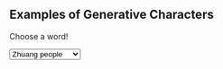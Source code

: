 ## Examples of Generative Characters

Choose a word!

<select>
        <option value="zhuangpeople">Zhuang people</option>
        <option value="sawndip">Sawndip</option>
        <option value="zhuanglanguage">Zhuang language</option>
        <option value="hanchinese">Han Chinese</option>
        <option value="me">I, me</option>
        <option value="you">You</option>
        <option value="heaven">Heaven</option>
        <option value="earth">Earth</option>
        <option value="water">Water</option>
        <option value="mountain">Mountain</option>

Use your mouse to see the used Chinese characters

<script value="zhuangpeople">
let chr01 = {
  character: "亻",
  strokes: [
    "M 532 697 Q 460 531 279 320 Q 269 310 266 303 Q 262 291 277 294 Q 316 298 426 437 Q 436 450 449 465 L 472 494 Q 515 552 562 626 Q 592 678 618 705 Q 628 715 623 730 Q 619 743 589 768 Q 561 787 542 787 Q 523 786 531 762 Q 546 726 532 697 Z",
    "M 449 465 Q 473 399 475 391 Q 474 390 475 387 Q 481 239 453 119 Q 438 70 475 22 Q 476 19 480 16 Q 499 0 511 28 Q 526 70 526 118 Q 523 349 530 401 Q 537 429 527 440 Q 509 462 495 476 Q 485 486 472 494 C 447 511 439 493 449 465 Z",
  ],
};

let chr02 = {
  character: "查",
  strokes: [
    "M 534 624 Q 573 634 745 650 Q 757 647 767 662 Q 768 675 744 688 Q 699 715 638 694 Q 586 684 534 671 L 484 662 Q 421 653 363 647 Q 308 643 246 636 Q 213 633 238 613 Q 275 583 304 588 Q 364 600 437 610 L 534 624 Z",
    "M 534 671 Q 537 749 559 786 Q 566 796 553 810 Q 493 855 466 844 Q 451 840 458 824 Q 483 784 483 720 Q 483 690 484 662 L 483 578 Q 482 503 475 471 Q 474 455 480 438 Q 487 428 492 415 Q 502 399 518 408 Q 528 417 530 492 Q 526 537 528 592 L 534 671 Z",
    "M 437 610 Q 431 592 413 569 Q 359 499 299 451 Q 250 408 147 348 Q 128 336 145 333 Q 175 327 277 379 Q 349 428 402 478 Q 441 527 483 578 C 517 620 463 670 437 610 Z",
    "M 528 592 Q 721 384 770 371 Q 842 362 940 382 Q 959 385 961 390 Q 962 397 947 402 Q 895 421 833 440 Q 689 488 552 610 Q 542 619 534 624 C 510 642 498 624 528 592 Z",
    "M 350 338 Q 334 347 317 350 Q 310 353 306 347 Q 299 341 308 331 Q 338 286 349 184 Q 353 124 388 100 Q 389 100 391 99 Q 407 95 407 123 L 406 149 Q 405 168 397 190 Q 396 203 393 221 L 390 242 Q 386 275 386 301 Q 386 305 385 307 Q 385 308 386 309 C 386 320 377 324 350 338 Z",
    "M 581 135 Q 594 116 609 109 Q 619 102 634 123 Q 647 145 673 271 Q 682 302 704 327 Q 717 339 705 353 Q 689 369 647 394 Q 632 401 555 382 Q 548 382 443 358 Q 392 346 350 338 C 321 332 357 301 386 309 Q 455 330 575 350 Q 602 354 611 346 Q 623 333 621 318 Q 600 177 580 167 C 568 151 568 151 581 135 Z",
    "M 393 221 Q 397 218 558 238 Q 583 242 573 256 Q 563 271 535 276 Q 511 279 390 242 C 361 233 363 223 393 221 Z",
    "M 407 123 Q 411 123 419 123 Q 510 132 581 135 C 611 136 608 158 580 167 Q 577 168 574 169 Q 553 173 516 168 Q 458 158 406 149 C 376 144 377 123 407 123 Z",
    "M 183 32 Q 159 31 176 11 Q 191 -5 210 -12 Q 234 -19 252 -15 Q 483 34 849 12 Q 871 11 877 20 Q 884 33 866 49 Q 809 98 742 84 Q 565 60 183 32 Z",
  ],
};

let Chr1 = {
  character: "亻",
  definition: "man, person; people",
  pinyin: ["rén"],
  decomposition: "？",
  radical: "亻",
};

let Chr2 = {
  character: "查",
  definition: "to investigate, to examine, to look into",
  pinyin: ["chá"],
  decomposition: "⿱木旦",
  radical: "木",
};

let zhuang = {
  pos: "name",
  word: "Bouxcuengh",
  sound: "/pou˦˨ ɕuːŋ˧/",
  meaning: ["the Zhuang people"],
};

let rule = 2;

let c1 = "black";
let c2 = "black";

function setup() {
  createCanvas(800, 600);
  background(180);
  colorMode(HSB, 100);
  displayInfo();
}

function displayInfo() {
  stroke(20);
  strokeWeight(1);
  fill(60, 60, 70);
  rect(width / 8, height / 5 - 40, 250, 40); //1
  rect(width / 8, height / 5 + 230, 250, 40); //3

  fill(100);
  textSize(20);
  text("Generative Sawndip", width / 8 + 5, height / 5 - 15);
  text("Chinese Character", width / 8 + 5, height / 5 + 255);
  rect(width / 8, height / 5, 250, 170); //2
  rect(width / 8, height / 5 + 270, 250, 100); //4

  noStroke();
  textSize(13);
  fill(20);
  text("Word: " + zhuang.word, width / 8 + 5, height / 5 + 20);
  text(
    "Definition: " + zhuang.meaning,
    width / 8 + 5,
    height / 5 + 30,
    245,
    50
  );
  text("Part-of-speech: " + zhuang.pos, width / 8 + 5, height / 5 + 60);
  text("Pronunciation: " + zhuang.sound, width / 8 + 5, height / 5 + 80);
  text("Decomposition: " + "⿰", width / 8 + 5, height / 5 + 100);
  if (rule == 1) {
    text("Rule: Semantic compound", width / 8 + 5, height / 5 + 150);
  } else if (rule == 2) {
    text("Rule: Phono-semantic compound", width / 8 + 5, height / 5 + 120);
  } else if (rule == 3) {
    text(
      "Rule: Character borrowed solely for pronunciations",
      width / 8 + 5,
      height / 5 + 150
    );
  } else if (rule == 4) {
    text(
      "Rule: Character borrowed solely for meanings",
      width / 8 + 5,
      height / 5 + 150
    );
  } else if (rule == 5) {
    text("Rule: Indicative ideogram", width / 8 + 5, height / 5 + 150);
  } else if (rule == 6) {
    text("Rule: Spell out the pronunciation", width / 8 + 5, height / 5 + 150);
  }
}

function displayCharacter() {
  fill(100);
  stroke(20);
  rect(width / 2, height / 2 - 150, 300, 300);
  stroke(20, 30);
  line(width / 2, height / 2, width / 2 + 300, height / 2);
  line(width / 2 + 150, height / 2 - 150, width / 2 + 150, height / 2 + 150);

  translate(width / 2, height / 2 + 120);

  push();
  scale(0.2, -0.3);
  translate(-100, 0);
  let ctx01 = drawingContext;
  ctx01.fillStyle = c1;
  ctx01.strokeStyle = c1;
  for (let j = 0; j < chr01.strokes.length; j++) {
    p = new Path2D(chr01.strokes[j]);
    ctx01.fill(p);
  }

  scale(1, 1);
  translate(500, 0);
  let ctx02 = drawingContext;
  ctx02.fillStyle = c2;
  ctx02.strokeStyle = c2;
  for (let j = 0; j < chr02.strokes.length; j++) {
    p = new Path2D(chr02.strokes[j]);
    ctx02.fill(p);
  }
  pop();
}

function draw() {
  fill(100);
  stroke(20);
  if (
    mouseX > width / 2 &&
    mouseX < width / 2 + 100 &&
    mouseY > height / 2 - 150 &&
    mouseY < height / 2 + 150
  ) {
    rect(width / 8, height / 5 + 270, 250, 100);
    c1 = "red";
    c2 = "black";
    noStroke();
    textSize(13);
    fill(20);
    text("Character: " + Chr1.character, width / 8 + 5, height / 5 + 290);
    text(
      "Definition: " + Chr1.definition,
      width / 8 + 5,
      height / 5 + 300,
      245,
      20
    );
    text("Pinyin: " + Chr1.pinyin, width / 8 + 5, height / 5 + 335);
  } else if (
    mouseX > width / 2 + 100 &&
    mouseX < width / 2 + 300 &&
    mouseY > height / 2 - 150 &&
    mouseY < height / 2 + 150
  ) {
    rect(width / 8, height / 5 + 270, 250, 100);
    c2 = "red";
    c1 = "black";
    noStroke();
    textSize(13);
    fill(20);
    text("Character: " + Chr2.character, width / 8 + 5, height / 5 + 290);
    text(
      "Definition: " + Chr2.definition,
      width / 8 + 5,
      height / 5 + 300,
      245,
      30
    );
    text("Pinyin: " + Chr2.pinyin, width / 8 + 5, height / 5 + 350);
  } else {
    c1 = "black";
    c2 = "black";
    rect(width / 8, height / 5 + 270, 250, 100);
  }

  displayCharacter();
}
</script>
<script value=value="sawndip">
let chr01 = {
  character: "書",
  strokes: [
    "M 657 521 Q 672 572 685 601 L 710 646 Q 722 664 736 674 Q 755 692 740 711 Q 724 726 671 754 Q 652 763 630 755 Q 576 737 527 726 L 468 715 Q 395 705 317 701 Q 301 700 302 691 Q 303 682 322 675 Q 347 663 382 673 Q 425 680 469 686 L 523 694 Q 560 701 600 706 Q 628 712 638 700 Q 648 688 638 635 L 628 599 Q 618 566 608 536 C 599 507 648 492 657 521 Z",
    "M 685 601 Q 710 601 929 602 Q 950 602 955 611 Q 961 623 943 637 Q 886 682 817 664 Q 768 657 710 646 L 638 635 Q 583 629 520 620 L 471 614 Q 296 595 97 575 Q 75 574 91 555 Q 106 540 124 534 Q 146 528 163 533 Q 293 567 442 583 Q 455 586 472 586 L 519 591 Q 568 597 628 599 L 685 601 Z",
    "M 516 482 Q 579 489 659 494 Q 669 495 671 504 Q 671 510 657 521 C 635 540 635 540 608 536 Q 605 536 517 519 L 472 511 Q 384 498 311 491 Q 292 490 303 471 Q 310 462 319 459 Q 329 455 343 458 Q 392 468 472 477 L 516 482 Z",
    "M 512 379 Q 582 389 644 395 Q 669 398 661 412 Q 651 428 624 434 Q 594 440 513 421 L 470 412 Q 403 400 345 390 Q 327 386 347 370 Q 362 358 392 363 Q 431 369 468 373 L 512 379 Z",
    "M 510 319 Q 511 350 512 379 L 513 421 Q 514 452 516 482 L 517 519 Q 517 556 519 591 L 520 620 Q 520 650 522 678 Q 522 687 523 694 L 527 726 Q 528 745 541 793 Q 545 805 523 820 Q 486 839 461 843 Q 445 846 436 837 Q 429 830 437 813 Q 467 770 467 740 Q 467 728 468 715 L 469 686 Q 470 652 471 614 L 472 586 Q 472 550 472 511 L 472 477 Q 471 446 470 412 L 468 373 Q 467 345 466 313 C 465 283 509 289 510 319 Z",
    "M 466 313 Q 330 297 172 277 Q 153 276 167 259 Q 180 246 198 240 Q 217 236 234 239 Q 438 297 823 297 Q 842 297 847 306 Q 851 316 836 330 Q 787 369 750 360 Q 659 342 510 319 L 466 313 Z",
    "M 353 197 Q 340 203 307 209 Q 294 212 291 206 Q 284 200 293 183 Q 326 116 344 7 Q 348 -26 367 -48 Q 386 -70 391 -54 Q 395 -42 395 -26 L 392 6 Q 392 9 380 73 L 376 98 Q 367 147 365 166 C 362 194 362 194 353 197 Z",
    "M 607 -11 Q 608 -12 610 -14 Q 631 -47 649 -55 Q 659 -62 675 -41 Q 690 -16 718 118 Q 728 149 751 175 Q 764 188 753 202 Q 737 220 694 246 Q 678 255 608 239 Q 563 236 353 197 C 324 192 336 159 365 166 Q 453 188 607 206 Q 638 209 653 198 Q 666 188 664 168 Q 640 27 627 12 C 615 -15 601 -3 607 -11 Z",
    "M 380 73 Q 387 72 400 73 Q 509 89 590 98 Q 612 99 605 113 Q 595 126 571 132 Q 547 136 376 98 C 347 92 350 75 380 73 Z",
    "M 395 -26 Q 405 -29 419 -27 Q 480 -15 607 -11 C 637 -10 649 -8 627 12 Q 620 19 606 29 Q 590 39 559 32 Q 466 13 392 6 C 362 3 366 -20 395 -26 Z",
  ],
};

let chr02 = {
  character: "典",
  strokes: [
    "M 290 573 Q 266 586 241 590 Q 225 593 218 585 Q 211 578 220 563 Q 247 527 262 487 Q 275 447 314 281 C 321 252 362 256 356 285 Q 320 459 314 531 C 311 561 311 562 290 573 Z",
    "M 722 325 Q 762 491 802 553 Q 814 565 809 577 Q 802 595 740 625 Q 722 634 708 629 Q 662 622 614 612 L 565 604 Q 510 598 454 589 L 409 585 Q 351 579 290 573 C 260 570 284 527 314 531 Q 327 530 339 535 Q 373 542 412 548 L 455 555 Q 507 565 563 572 L 611 578 Q 675 596 704 578 Q 714 571 712 547 Q 699 453 665 318 C 658 289 715 296 722 325 Z",
    "M 596 431 Q 623 435 650 438 Q 672 439 665 453 Q 655 466 632 472 Q 619 475 600 472 L 556 465 Q 505 455 460 445 L 419 438 Q 388 434 360 428 Q 344 425 362 410 Q 375 400 405 404 Q 412 405 421 406 L 462 412 Q 508 419 552 425 L 596 431 Z",
    "M 454 589 Q 454 671 457 695 Q 461 720 445 733 Q 420 752 391 761 Q 375 767 366 760 Q 357 753 365 737 Q 401 662 409 585 L 412 548 Q 415 505 419 438 L 421 406 Q 424 355 427 292 C 428 262 472 266 470 296 Q 466 359 462 412 L 460 445 Q 456 506 455 555 L 454 589 Z",
    "M 614 612 Q 617 661 644 760 Q 648 770 629 787 Q 595 808 570 813 Q 554 817 546 809 Q 537 802 545 787 Q 570 744 569 716 Q 568 662 565 604 L 563 572 Q 559 520 556 465 L 552 425 Q 545 367 539 303 C 536 273 579 278 582 308 Q 589 372 596 431 L 600 472 Q 604 527 611 578 L 614 612 Z",
    "M 314 281 Q 223 275 128 266 Q 103 265 120 243 Q 156 207 201 217 Q 501 286 912 264 Q 913 265 916 264 Q 940 263 946 273 Q 953 286 934 304 Q 870 353 803 339 Q 766 335 722 325 L 665 318 Q 625 314 582 308 L 539 303 Q 526 303 514 301 Q 492 300 470 296 L 427 292 Q 391 291 356 285 L 314 281 Z",
    "M 359 195 Q 349 131 186 -2 Q 161 -18 192 -16 Q 267 -10 387 105 Q 388 108 439 154 Q 452 167 449 178 Q 446 193 417 202 Q 386 215 372 211 Q 363 210 359 195 Z",
    "M 610 173 Q 680 109 764 14 Q 782 -10 799 -15 Q 809 -16 817 -5 Q 832 10 818 59 Q 808 126 612 208 Q 602 215 600 200 Q 599 185 610 173 Z",
  ],
};

let Chr1 = {
  character: "書",
  definition: "book, letter, document; writing",
  pinyin: ["shū"],
  decomposition: "⿱聿曰",
  radical: "曰",
};

let Chr2 = {
  character: "典",
  definition: "law, canon; scripture, classic; documentation",
  pinyin: ["diǎn"],
  decomposition: "⿱曲八",
  radical: "八",
};

let zhuang = {
  pos: "name",
  word: "Sawndip",
  sound: "/θaɯ˨˦ ɗip˥/",
  meaning: [
    "Sawndip (the traditional Chinese character-derived script used to write the Zhuang language)",
  ],
};

let rule = 2;

let c1 = "black";
let c2 = "black";

function setup() {
  createCanvas(800, 600);
  background(180);
  colorMode(HSB, 100);
  displayInfo();
}

function displayInfo() {
  stroke(20);
  strokeWeight(1);
  fill(60, 60, 70);
  rect(width / 8, height / 5 - 40, 250, 40); //1
  rect(width / 8, height / 5 + 230, 250, 40); //3

  fill(100);
  textSize(20);
  text("Generative Sawndip", width / 8 + 5, height / 5 - 15);
  text("Chinese Character", width / 8 + 5, height / 5 + 255);
  rect(width / 8, height / 5, 250, 170); //2
  rect(width / 8, height / 5 + 270, 250, 100); //4

  noStroke();
  textSize(13);
  fill(20);
  text("Word: " + zhuang.word, width / 8 + 5, height / 5 + 20);
  text(
    "Definition: " + zhuang.meaning,
    width / 8 + 5,
    height / 5 + 30,
    245,
    50
  );
  text("Part-of-speech: " + zhuang.pos, width / 8 + 5, height / 5 + 90);
  text("Pronunciation: " + zhuang.sound, width / 8 + 5, height / 5 + 110);
  text("Decomposition: " + "⿱", width / 8 + 5, height / 5 + 130);
  if (rule == 1) {
    text("Rule: Semantic compound", width / 8 + 5, height / 5 + 150);
  } else if (rule == 2) {
    text("Rule: Phono-semantic compound", width / 8 + 5, height / 5 + 150);
  } else if (rule == 3) {
    text(
      "Rule: Character borrowed solely for pronunciations",
      width / 8 + 5,
      height / 5 + 150
    );
  } else if (rule == 4) {
    text(
      "Rule: Character borrowed solely for meanings",
      width / 8 + 5,
      height / 5 + 150
    );
  } else if (rule == 5) {
    text("Rule: Indicative ideogram", width / 8 + 5, height / 5 + 150);
  } else if (rule == 6) {
    text("Rule: Spell out the pronunciation", width / 8 + 5, height / 5 + 150);
  }
}

function displayCharacter() {
  fill(100);
  stroke(20);
  rect(width / 2, height / 2 - 150, 300, 300);
  stroke(20, 30);
  line(width / 2, height / 2, width / 2 + 300, height / 2);
  line(width / 2 + 150, height / 2 - 150, width / 2 + 150, height / 2 + 150);

  translate(width / 2, height / 2 + 120);

  push();
  translate(0, -105);
  scale(0.3, -0.2);
  let ctx01 = drawingContext;
  ctx01.fillStyle = c1;
  ctx01.strokeStyle = c1;
  for (let j = 0; j < chr01.strokes.length; j++) {
    p = new Path2D(chr01.strokes[j]);
    ctx01.fill(p);
  }
  translate(0, -680);
  let ctx02 = drawingContext;
  ctx02.fillStyle = c2;
  ctx02.strokeStyle = c2;
  for (let j = 0; j < chr02.strokes.length; j++) {
    p = new Path2D(chr02.strokes[j]);
    ctx02.fill(p);
  }
  pop();
}

function draw() {
  fill(100);
  stroke(20);
  if (
    mouseX > width / 2 &&
    mouseX < width / 2 + 300 &&
    mouseY > height / 2 - 150 &&
    mouseY < height / 2
  ) {
    rect(width / 8, height / 5 + 270, 250, 100);
    c1 = "red";
    c2 = "black";
    noStroke();
    textSize(13);
    fill(20);
    text("Character: " + Chr1.character, width / 8 + 5, height / 5 + 290);
    text(
      "Definition: " + Chr1.definition,
      width / 8 + 5,
      height / 5 + 300,
      245,
      20
    );
    text("Pinyin: " + Chr1.pinyin, width / 8 + 5, height / 5 + 335);
  } else if (
    mouseX > width / 2 &&
    mouseX < width / 2 + 300 &&
    mouseY > height / 2 &&
    mouseY < height / 2 + 150
  ) {
    rect(width / 8, height / 5 + 270, 250, 100);
    c2 = "red";
    c1 = "black";
    noStroke();
    textSize(13);
    fill(20);
    text("Character: " + Chr2.character, width / 8 + 5, height / 5 + 290);
    text(
      "Definition: " + Chr2.definition,
      width / 8 + 5,
      height / 5 + 300,
      245,
      30
    );
    text("Pinyin: " + Chr2.pinyin, width / 8 + 5, height / 5 + 350);
  } else {
    c1 = "black";
    c2 = "black";
    rect(width / 8, height / 5 + 270, 250, 100);
  }

  displayCharacter();
}
</script>
  
